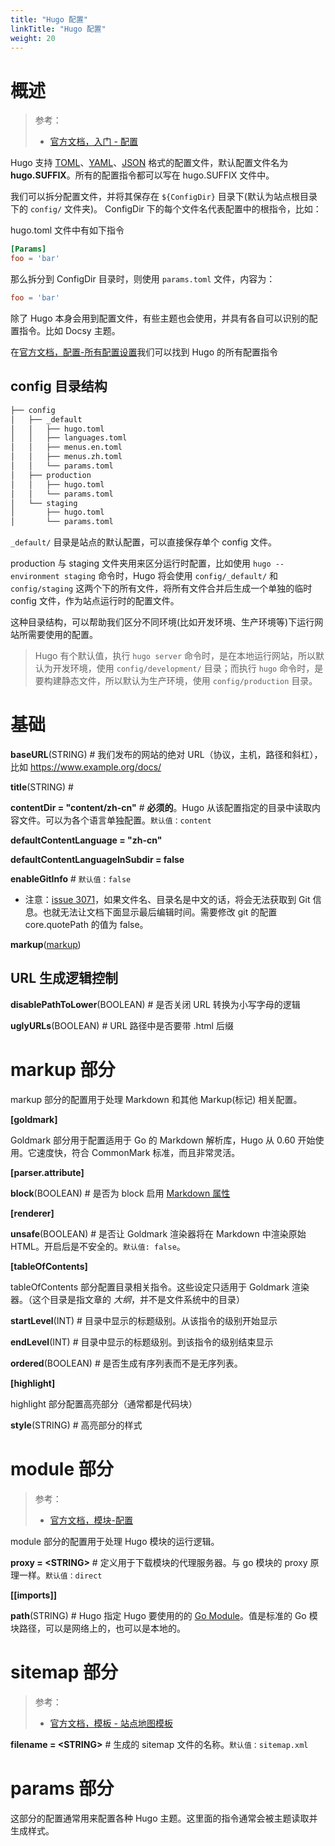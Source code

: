 ```yaml
---
title: "Hugo 配置"
linkTitle: "Hugo 配置"
weight: 20
---
```


# 概述
>
> 参考：
>
> - [官方文档，入门 - 配置](https://gohugo.io/getting-started/configuration/)

Hugo 支持 [TOML](/docs/2.编程/无法分类的语言/TOML.md)、[YAML](/docs/2.编程/无法分类的语言/YAML.md)、[JSON](/docs/2.编程/无法分类的语言/JSON.md) 格式的配置文件，默认配置文件名为 **hugo.SUFFIX**。所有的配置指令都可以写在 hugo.SUFFIX 文件中。

我们可以拆分配置文件，并将其保存在 `${ConfigDir}` 目录下(默认为站点根目录下的 `config/` 文件夹)。 ConfigDir 下的每个文件名代表配置中的根指令，比如：

hugo.toml 文件中有如下指令

```toml
[Params]
foo = 'bar'
```

那么拆分到 ConfigDir 目录时，则使用 `params.toml` 文件，内容为：

```toml
foo = 'bar'
```

除了 Hugo 本身会用到配置文件，有些主题也会使用，并具有各自可以识别的配置指令。比如 Docsy 主题。

在[官方文档，配置-所有配置设置](https://gohugo.io/getting-started/configuration/#all-configuration-settings)我们可以找到 Hugo 的所有配置指令

## config 目录结构

```bash
├── config
│   ├── _default
│   │   ├── hugo.toml
│   │   ├── languages.toml
│   │   ├── menus.en.toml
│   │   ├── menus.zh.toml
│   │   └── params.toml
│   ├── production
│   │   ├── hugo.toml
│   │   └── params.toml
│   └── staging
│       ├── hugo.toml
│       └── params.toml
```

`_default/` 目录是站点的默认配置，可以直接保存单个 config 文件。

production 与 staging 文件夹用来区分运行时配置，比如使用 `hugo --environment staging` 命令时，Hugo 将会使用 `config/_default/` 和 `config/staging` 这两个下的所有文件，将所有文件合并后生成一个单独的临时 config 文件，作为站点运行时的配置文件。

这种目录结构，可以帮助我们区分不同环境(比如开发环境、生产环境等)下运行网站所需要使用的配置。

> Hugo 有个默认值，执行 `hugo server` 命令时，是在本地运行网站，所以默认为开发环境，使用 `config/development/` 目录；而执行 `hugo` 命令时，是要构建静态文件，所以默认为生产环境，使用 `config/production` 目录。

# 基础

**baseURL**(STRING) # 我们发布的网站的绝对 URL（协议，主机，路径和斜杠），比如 https://www.example.org/docs/

**title**(STRING) #

**contentDir = "content/zh-cn"** # **必须的**。Hugo 从该配置指定的目录中读取内容文件。可以为各个语言单独配置。`默认值：content`

**defaultContentLanguage = "zh-cn"**

**defaultContentLanguageInSubdir = false**

**enableGitInfo** # `默认值：false`

- 注意：[issue 3071](https://github.com/gohugoio/hugo/issues/3071)，如果文件名、目录名是中文的话，将会无法获取到 Git 信息。也就无法让文档下面显示最后编辑时间。需要修改 git 的配置 core.quotePath 的值为 false。

**markup**([markup](#markup%20部分))

## URL 生成逻辑控制

**disablePathToLower**(BOOLEAN) # 是否关闭 URL 转换为小写字母的逻辑

**uglyURLs**(BOOLEAN) # URL 路径中是否要带 .html 后缀

# markup 部分

markup 部分的配置用于处理 Markdown 和其他 Markup(标记) 相关配置。

**\[goldmark]**

Goldmark 部分用于配置适用于 Go 的 Markdown 解析库，Hugo 从 0.60 开始使用。它速度快，符合 CommonMark 标准，而且非常灵活。

**\[parser.attribute]**

**block**(BOOLEAN) # 是否为 block 启用 [Markdown 属性](https://gohugo.io/content-management/markdown-attributes/)

**\[renderer]**

**unsafe**(BOOLEAN) # 是否让 Goldmark 渲染器将在 Markdown 中渲染原始 HTML。开启后是不安全的。`默认值: false`。

**\[tableOfContents]**

tableOfContents 部分配置目录相关指令。这些设定只适用于 Goldmark 渲染器。（这个目录是指文章的 *大纲*，并不是文件系统中的目录）

**startLevel**(INT) # 目录中显示的标题级别。从该指令的级别开始显示

**endLevel**(INT) # 目录中显示的标题级别。到该指令的级别结束显示

**ordered**(BOOLEAN) # 是否生成有序列表而不是无序列表。

**\[highlight]**

highlight 部分配置高亮部分（通常都是代码块）

**style**(STRING) # 高亮部分的样式

# module 部分

> 参考：
>
> - [官方文档，模块-配置](https://gohugo.io/hugo-modules/configuration/)

module 部分的配置用于处理 Hugo 模块的运行逻辑。

**proxy = \<STRING>** # 定义用于下载模块的代理服务器。与 go 模块的 proxy 原理一样。`默认值：direct`

**\[\[imports]]**

**path**(STRING) # Hugo 指定 Hugo 要使用的的 [Go Module](/docs/2.编程/高级编程语言/Go/Go%20环境安装与使用/Go%20Module.md)。值是标准的 Go 模块路径，可以是网络上的，也可以是本地的。

# sitemap 部分

> 参考：
>
> - [官方文档，模板 - 站点地图模板](https://gohugo.io/templates/sitemap-template/)

**filename = \<STRING>** # 生成的 sitemap 文件的名称。`默认值：sitemap.xml`

# params 部分

这部分的配置通常用来配置各种 Hugo 主题。这里面的指令通常会被主题读取并生成样式。
